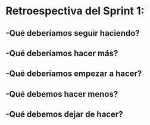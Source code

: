 # Retroespectiva del Sprint 1:
## -Qué deberíamos seguir haciendo?
## -Qué deberíamos hacer más?
## -Qué deberíamos empezar a hacer? 
## -Qué debemos hacer menos? 
## -Qué debemos dejar de hacer?